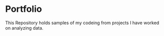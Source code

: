 # Portfolio
This Repository holds samples of my codeing from projects I have worked on analyzing data. 
